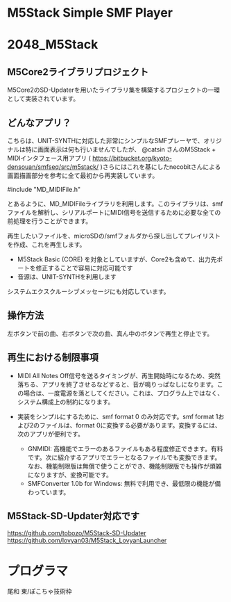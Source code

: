# M5Stack Simple SMF Player

# 2048_M5Stack
## M5Core2ライブラリプロジェクト
M5Core2のSD-Updaterを用いたライブラリ集を構築するプロジェクトの一環として実装されています。

## どんなアプリ？

こちらは、UNIT-SYNTHに対応した非常にシンプルなSMFプレーヤで、オリジナルは特に画面表示は何も行いませんでしたが、
@catsin さんのM5Stack + MIDIインタフェース用アプリ ( https://bitbucket.org/kyoto-densouan/smfseq/src/m5stack/ )さらにはこれを基にしたnecobitさんによる画面描画部分を参考に全て最初から再実装しています。

#include "MD_MIDIFile.h"

とあるように、MD_MIDIFileライブラリを利用します。このライブラリは、smfファイルを解析し、シリアルポートにMIDI信号を送信するために必要な全ての前処理を行うことができます。

再生したいファイルを、microSDの/smfフォルダから探し出してプレイリストを作成、これを再生します。

- M5Stack Basic (CORE) を対象としていますが、Core2も含めて、出力先ポートを修正することで容易に対応可能です
- 音源は、UNIT-SYNTHを利用します

システムエクスクルーシブメッセージにも対応しています。

## 操作方法

左ボタンで前の曲、右ボタンで次の曲、真ん中のボタンで再生と停止です。

## 再生における制限事項

- MIDI All Notes Off信号を送るタイミングが、再生開始時になるため、突然落ちる、アプリを終了させるなどすると、音が鳴りっぱなしになります。この場合は、一度電源を落としてください。これは、プログラム上ではなく、システム構成上の制約になります。

- 実装をシンプルにするために、smf format 0 のみ対応です。smf format 1および2のファイルは、format 0に変換する必要があります。変換するには、次のアプリが便利です。
  - GNMIDI: 高機能でエラーのあるファイルもある程度修正できます。有料です。次に紹介するアプリでエラーとなるファイルでも変換できます。なお、機能制限版は無償で使うことができ、機能制限版でも操作が煩雑になりますが、変換可能です。
  - SMFConverter 1.0b for Windows: 無料で利用でき、最低限の機能が備わっています。

## M5Stack-SD-Updater対応です

https://github.com/tobozo/M5Stack-SD-Updater 
https://github.com/lovyan03/M5Stack_LovyanLauncher 

# プログラマ

尾和 東/ぽこちゃ技術枠
